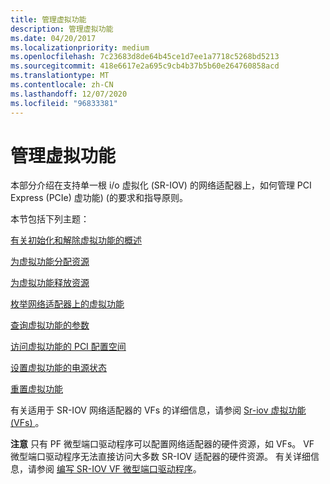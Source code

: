 ```yaml
---
title: 管理虚拟功能
description: 管理虚拟功能
ms.date: 04/20/2017
ms.localizationpriority: medium
ms.openlocfilehash: 7c23683d8de64b45ce1d7ee1a7718c5268bd5213
ms.sourcegitcommit: 418e6617e2a695c9cb4b37b5b60e264760858acd
ms.translationtype: MT
ms.contentlocale: zh-CN
ms.lasthandoff: 12/07/2020
ms.locfileid: "96833381"
---
```

# <a name="managing-virtual-functions"></a>管理虚拟功能


本部分介绍在支持单一根 i/o 虚拟化 (SR-IOV) 的网络适配器上，如何管理 PCI Express (PCIe) 虚功能)  (的要求和指导原则。

本节包括下列主题：

[有关初始化和解除虚拟功能的概述](overview-of-virtual-function-initialization-and-teardown.md)

[为虚拟功能分配资源](allocating-resources-for-a-virtual-function.md)

[为虚拟功能释放资源](freeing-resources-for-a-virtual-function.md)

[枚举网络适配器上的虚拟功能](enumerating-virtual-functions-on-a-network-adapter.md)

[查询虚拟功能的参数](querying-the-parameters-of-a-virtual-function.md)

[访问虚拟功能的 PCI 配置空间](accessing-the-pci-configuration-space-of-a-virtual-function.md)

[设置虚拟功能的电源状态](setting-the-power-state-of-a-virtual-function.md)

[重置虚拟功能](resetting-a-virtual-function.md)

有关适用于 SR-IOV 网络适配器的 VFs 的详细信息，请参阅 [Sr-iov 虚拟功能 (VFs) ](sr-iov-virtual-functions--vfs-.md)。

**注意**  只有 PF 微型端口驱动程序可以配置网络适配器的硬件资源，如 VFs。 VF 微型端口驱动程序无法直接访问大多数 SR-IOV 适配器的硬件资源。 有关详细信息，请参阅 [编写 SR-IOV VF 微型端口驱动程序](writing-sr-iov-vf-miniport-drivers.md)。

 

 

 





